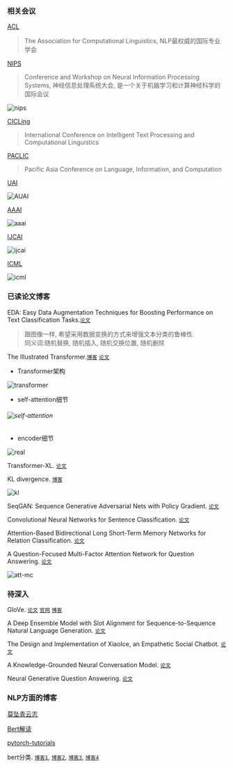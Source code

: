 ### 相关会议

[ACL](https://www.aclweb.org/portal/)

 > The Association for Computational Linguistics, NLP最权威的国际专业学会
 
[NIPS](https://nips.cc/)
 
 > Conference and Workshop on Neural Information Processing Systems, 神经信息处理系统大会, 是一个关于机器学习和计算神经科学的国际会议
 
![nips](images/paper/nips.png)

[CICLing](https://www.cicling.org/2018/)

> International Conference on Intelligent Text Processing and Computational Linguistics

[PACLIC](http://www.cbs.polyu.edu.hk/2018paclic/)
 
> Pacific Asia Conference on Language, Information, and Computation

[UAI](http://auai.org/)
 
![AUAI](images/paper/auai.png)
 
[AAAI](https://www.aaai.org/)

![aaai](images/paper/aaai.png)

[IJCAI](https://www.ijcai.org/)

![ijcai](images/paper/ijcai.png)

[ICML](https://icml.cc/)

![icml](images/paper/icml.png)

### 已读论文博客

EDA: Easy Data Augmentation Techniques for Boosting Performance on Text Classification Tasks.[`论文`](https://arxiv.org/pdf/1901.11196.pdf)

> 跟图像一样, 希望采用数据变换的方式来增强文本分类的鲁棒性.\
> 同义词:随机替换, 随机插入, 随机交换位置, 随机删除

The Illustrated Transformer.[`博客`](https://jalammar.github.io/illustrated-transformer/) [`论文`](https://arxiv.org/pdf/1706.03762.pdf)

* Transformer架构

![transformer](images/transformer.png)

* self-attention细节

###### ![self-attention](images/attention.png)

* encoder细节

![real](images/transformer_resideual_layer_norm_2.png)

Transformer-XL. [`论文`](https://arxiv.org/pdf/1901.02860.pdf)

KL divergence. [`博客`](https://www.countbayesie.com/blog/2017/5/9/kullback-leibler-divergence-explained)

![kl](images/kl.png)

SeqGAN: Sequence Generative Adversarial Nets with Policy Gradient. [`论文`](https://arxiv.org/pdf/1609.05473.pdf)

Convolutional Neural Networks for Sentence Classification. [`论文`](https://arxiv.org/pdf/1408.5882.pdf)

Attention-Based Bidirectional Long Short-Term Memory Networks for Relation Classification. [`论文`](http://www.aclweb.org/anthology/P16-2034)

A Question-Focused Multi-Factor Attention Network for Question Answering. [`论文`](https://arxiv.org/pdf/1801.08290.pdf)

![att-mc](images/att-mc.png)

### 待深入

GloVe. [`论文`](https://nlp.stanford.edu/pubs/glove.pdf) [`官网`](https://nlp.stanford.edu/projects/glove/) [`博客`](https://blog.csdn.net/u014665013/article/details/79642083)

A Deep Ensemble Model with Slot Alignment for Sequence-to-Sequence Natural Language Generation. [`论文`](https://arxiv.org/pdf/1805.06553.pdf)

The Design and Implementation of XiaoIce, an Empathetic Social Chatbot. [`论文`](https://arxiv.org/pdf/1812.08989.pdf)

A Knowledge-Grounded Neural Conversation Model. [`论文`](https://arxiv.org/pdf/1702.01932.pdf)

Neural Generative Question Answering. [`论文`](https://arxiv.org/pdf/1512.01337v1.pdf)

### NLP方面的博客

[莫坠青云志](https://tobiaslee.top/)

[Bert解读](https://www.cnblogs.com/rucwxb/p/10277217.html)

[pytorch-tutorials](https://pytorch.org/tutorials/)

bert分类. [`博客1`](https://www.jiqizhixin.com/articles/2019-03-13-4), [`博客2`](https://www.cnblogs.com/jiangxinyang/p/10241243.html), [`博客3`](https://blog.csdn.net/macanv/article/details/85684284), [`博客4`](http://www.52nlp.cn/bert-paper-%E8%AE%BA%E6%96%87-%E6%96%87%E7%AB%A0-%E4%BB%A3%E7%A0%81%E8%B5%84%E6%BA%90%E6%B1%87%E6%80%BB)
